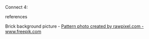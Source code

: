 Connect 4:







references


Brick background picture - <a href='https://www.freepik.com/photos/pattern'>Pattern photo created by rawpixel.com - www.freepik.com</a>